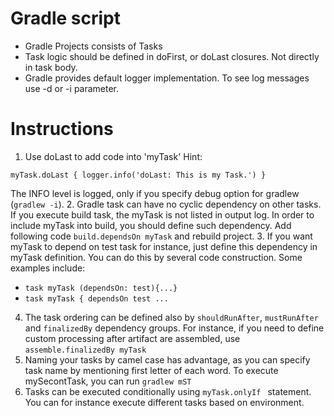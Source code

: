 # Gradle script

* Gradle Projects consists of Tasks
* Task logic should be defined in doFirst, or doLast closures. Not directly in task body. 
* Gradle provides default logger implementation. To see log messages use -d or -i parameter. 

# Instructions

1. Use doLast to add code into 'myTask'
  Hint: 
```
myTask.doLast { logger.info('doLast: This is my Task.') }
```
  The INFO level is logged, only if you specify debug option for gradlew (`gradlew -i`).
2. Gradle task can have no cyclic dependency on other tasks. If you execute build task, the myTask is not listed in output log. 
   In order to include myTask into build, you should define such dependency. Add following code `build.dependsOn myTask` and rebuild project.
3. If you want myTask to depend on test task for instance, just define this dependency in myTask definition. 
   You can do this by several code construction. Some examples include:
  - `task myTask (dependsOn: test){...}`  
  - `task myTask { dependsOn test ...`
4. The task ordering can be defined also by `shouldRunAfter`, `mustRunAfter` and `finalizedBy` dependency groups. 
   For instance, if you need to define custom processing after artifact are assembled, use `assemble.finalizedBy myTask`     
5. Naming your tasks by camel case has advantage, as you can specify task name by mentioning first letter of each word. 
   To execute mySecontTask, you can run `gradlew mST`       
6. Tasks can be executed conditionally using `myTask.onlyIf ` statement. You can for instance execute different tasks based on environment. 




